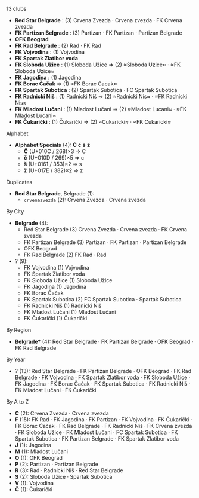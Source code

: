 13 clubs

- **Red Star Belgrade** : (3) Crvena Zvezda · Crvena zvezda · FK Crvena zvezda
- **FK Partizan Belgrade** : (3) Partizan · FK Partizan · Partizan Belgrade
- **OFK Beograd**
- **FK Rad Belgrade** : (2) Rad · FK Rad
- **FK Vojvodina** : (1) Vojvodina
- **FK Spartak Zlatibor voda**
- **FK Sloboda Užice** : (1) Sloboda Užice ⇒ (2) ≈Sloboda Uzice≈ · ≈FK Sloboda Uzice≈
- **FK Jagodina** : (1) Jagodina
- **FK Borac Čačak** ⇒ (1) ≈FK Borac Cacak≈
- **FK Spartak Subotica** : (2) Spartak Subotica · FC Spartak Subotica
- **FK Radnicki Niš** : (1) Radnicki Niš ⇒ (2) ≈Radnicki Nis≈ · ≈FK Radnicki Nis≈
- **FK Mladost Lučani** : (1) Mladost Lučani ⇒ (2) ≈Mladost Lucani≈ · ≈FK Mladost Lucani≈
- **FK Čukarički** : (1) Čukarički ⇒ (2) ≈Cukaricki≈ · ≈FK Cukaricki≈




Alphabet

- **Alphabet Specials** (4):  **Č**  **č**  **š**  **ž** 
  - **Č** (U+010C / 268)×3 ⇒ C
  - **č** (U+010D / 269)×5 ⇒ c
  - **š** (U+0161 / 353)×2 ⇒ s
  - **ž** (U+017E / 382)×2 ⇒ z




Duplicates

- **Red Star Belgrade**, Belgrade (1):
  - `crvenazvezda` (2): Crvena Zvezda · Crvena zvezda




By City

- **Belgrade** (4): 
  - Red Star Belgrade  (3) Crvena Zvezda · Crvena zvezda · FK Crvena zvezda
  - FK Partizan Belgrade  (3) Partizan · FK Partizan · Partizan Belgrade
  - OFK Beograd 
  - FK Rad Belgrade  (2) FK Rad · Rad
- ? (9): 
  - FK Vojvodina  (1) Vojvodina
  - FK Spartak Zlatibor voda 
  - FK Sloboda Užice  (1) Sloboda Užice
  - FK Jagodina  (1) Jagodina
  - FK Borac Čačak 
  - FK Spartak Subotica  (2) FC Spartak Subotica · Spartak Subotica
  - FK Radnicki Niš  (1) Radnicki Niš
  - FK Mladost Lučani  (1) Mladost Lučani
  - FK Čukarički  (1) Čukarički




By Region

- **Belgrade†** (4):   Red Star Belgrade · FK Partizan Belgrade · OFK Beograd · FK Rad Belgrade




By Year

- ? (13):   Red Star Belgrade · FK Partizan Belgrade · OFK Beograd · FK Rad Belgrade · FK Vojvodina · FK Spartak Zlatibor voda · FK Sloboda Užice · FK Jagodina · FK Borac Čačak · FK Spartak Subotica · FK Radnicki Niš · FK Mladost Lučani · FK Čukarički






By A to Z

- **C** (2): Crvena Zvezda · Crvena zvezda
- **F** (15): FK Rad · FK Jagodina · FK Partizan · FK Vojvodina · FK Čukarički · FK Borac Čačak · FK Rad Belgrade · FK Radnicki Niš · FK Crvena zvezda · FK Sloboda Užice · FK Mladost Lučani · FC Spartak Subotica · FK Spartak Subotica · FK Partizan Belgrade · FK Spartak Zlatibor voda
- **J** (1): Jagodina
- **M** (1): Mladost Lučani
- **O** (1): OFK Beograd
- **P** (2): Partizan · Partizan Belgrade
- **R** (3): Rad · Radnicki Niš · Red Star Belgrade
- **S** (2): Sloboda Užice · Spartak Subotica
- **V** (1): Vojvodina
- **Č** (1): Čukarički




